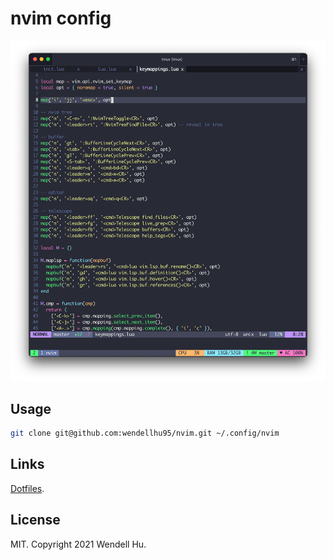 # nvim config

![](./img/screenshot.png)

## Usage

```sh
git clone git@github.com:wendellhu95/nvim.git ~/.config/nvim
```

## Links

[Dotfiles](https://github.com/wendellhu95/dotfiles).

## License

MIT. Copyright 2021 Wendell Hu.


